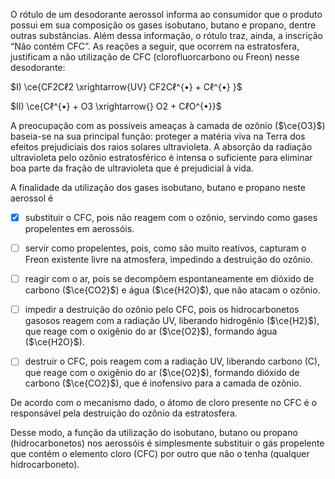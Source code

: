 

O rótulo de um desodorante aerossol informa ao consumidor que o produto possui em sua composição os gases isobutano, butano e propano, dentre outras substâncias. Além dessa informação, o rótulo traz, ainda, a inscrição “Não contém CFC”. As reações a seguir, que ocorrem na estratosfera, justificam a não utilização de CFC (clorofluorcarbono ou Freon) nesse desodorante:

$I) \ce{CF2Cℓ2 \xrightarrow{UV} CF2Cℓ^{•} + Cℓ^{•} }$

$II) \ce{Cℓ^{•} + O3 \xrightarrow{} O2 + CℓO^{•}}$

A preocupação com as possíveis ameaças à camada de ozônio ($\ce{O3}$) baseia-se na sua principal função: proteger a matéria viva na Terra dos efeitos prejudiciais dos raios solares ultravioleta. A absorção da radiação ultravioleta pelo ozônio estratosférico é intensa o suficiente para eliminar boa parte da fração de ultravioleta que é prejudicial à vida.

A finalidade da utilização dos gases isobutano, butano e propano neste aerossol é



- [x] substituir o CFC, pois não reagem com o ozônio, servindo como gases propelentes em aerossóis.
- [ ] servir como propelentes, pois, como são muito reativos, capturam o Freon existente livre na atmosfera, impedindo a destruição do ozônio.
- [ ] reagir com o ar, pois se decompõem espontaneamente em dióxido de carbono ($\ce{CO2}$) e água ($\ce{H2O}$), que não atacam o ozônio.
- [ ] impedir a destruição do ozônio pelo CFC, pois os hidrocarbonetos gasosos reagem com a radiação UV, liberando hidrogênio ($\ce{H2}$), que reage com o oxigênio do ar ($\ce{O2}$), formando água ($\ce{H2O}$).
- [ ] destruir o CFC, pois reagem com a radiação UV, liberando carbono (C), que reage com o oxigênio do ar ($\ce{O2}$), formando dióxido de carbono ($\ce{CO2}$), que é inofensivo para a camada de ozônio.


De acordo com o mecanismo dado, o átomo de cloro presente no CFC é o responsável pela destruição do ozônio da estratosfera.

Desse modo, a função da utilização do isobutano, butano ou propano (hidrocarbonetos) nos aerossóis é simplesmente substituir o gás propelente que contém o elemento cloro (CFC) por outro que não o tenha (qualquer hidrocarboneto).

        